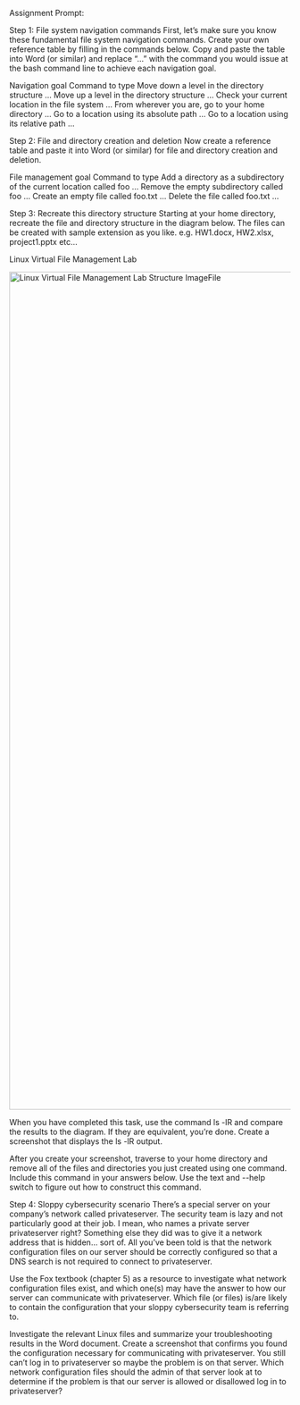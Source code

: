 Assignment Prompt: 

Step 1: File system navigation commands
First, let’s make sure you know these fundamental file system navigation commands. Create your own reference table by filling in the commands below. Copy and paste the table into Word (or similar) and replace “…” with the command you would issue at the bash command line to achieve each navigation goal.

Navigation goal	Command to type
Move down a level in the directory structure	…
Move up a level in the directory structure	…
Check your current location in the file system	…
From wherever you are, go to your home directory	…
Go to a location using its absolute path	…
Go to a location using its relative path	…


Step 2: File and directory creation and deletion
Now create a reference table and paste it into Word (or similar) for file and directory creation and deletion.

File management goal	Command to type
Add a directory as a subdirectory of the current location called foo	…
Remove the empty subdirectory called foo	…
Create an empty file called foo.txt	…
Delete the file called foo.txt	…


Step 3: Recreate this directory structure
Starting at your home directory, recreate the file and directory structure in the diagram below. The files can be created with sample extension as you like. e.g. HW1.docx, HW2.xlsx, project1.pptx etc...

Linux Virtual File Management Lab 

 <img width="2667" height="1500" alt="Linux Virtual File Management Lab Structure ImageFile" src="https://github.com/user-attachments/assets/2c66ccaf-4b7d-46d9-8594-116b609ea522" />


When you have completed this task, use the command ls -lR and compare the results to the diagram. If they are equivalent, you’re done. Create a screenshot that displays the ls -lR output.

After you create your screenshot, traverse to your home directory and remove all of the files and directories you just created using one command. Include this command in your answers below. Use the text and --help switch to figure out how to construct this command.


Step 4: Sloppy cybersecurity scenario
There’s a special server on your company’s network called privateserver. The security team is lazy and not particularly good at their job. I mean, who names a private server privateserver right? Something else they did was to give it a network address that is hidden… sort of. All you’ve been told is that the network configuration files on our server should be correctly configured so that a DNS search is not required to connect to privateserver.

Use the Fox textbook (chapter 5) as a resource to investigate what network configuration files exist, and which one(s) may have the answer to how our server can communicate with privateserver. Which file (or files) is/are likely to contain the configuration that your sloppy cybersecurity team is referring to.

Investigate the relevant Linux files and summarize your troubleshooting results in the Word document.
Create a screenshot that confirms you found the configuration necessary for communicating with privateserver.
You still can’t log in to privateserver so maybe the problem is on that server. Which network configuration files should the admin of that server look at to determine if the problem is that our server is allowed or disallowed log in to privateserver?
